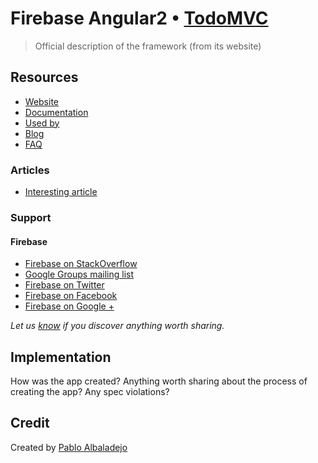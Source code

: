 # Firebase Angular2 • [TodoMVC](http://todomvc.com)

> Official description of the framework (from its website)


## Resources

- [Website]()
- [Documentation]()
- [Used by]()
- [Blog]()
- [FAQ]()

### Articles

- [Interesting article]()

### Support

#### Firebase

* [Firebase on StackOverflow](http://stackoverflow.com/questions/tagged/firebase)
* [Google Groups mailing list](https://groups.google.com/forum/?fromgroups#!forum/firebase-talk)
* [Firebase on Twitter](https://twitter.com/Firebase)
* [Firebase on Facebook](https://facebook.com/Firebase)
* [Firebase on Google +](https://plus.google.com/115330003035930967645/posts)

*Let us [know](https://github.com/tastejs/todomvc/issues) if you discover anything worth sharing.*


## Implementation

How was the app created? Anything worth sharing about the process of creating the app? Any spec violations?


## Credit

Created by [Pablo Albaladejo](https://github.com/pablo-albaladejo)
